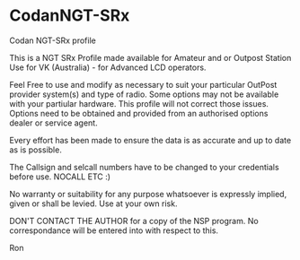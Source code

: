 # CodanNGT-SRx

Codan NGT-SRx profile

This is a NGT SRx Profile made available for Amateur and or Outpost Station Use for VK (Australia) - for Advanced LCD operators.

Feel Free to use and modify as necessary to suit your particular OutPost provider system(s) and type of radio. Some options may not be available with your partiular hardware. This profile will not correct those issues. Options need to be obtained and provided from an authorised options dealer or service agent.

Every effort has been made to ensure the data is as accurate and up to date as is possible.

The Callsign and selcall numbers have to be changed to your credentials before use. NOCALL ETC  :)

No warranty or suitability for any purpose whatsoever is expressly implied, given or shall be levied.
Use at your own risk.

DON'T CONTACT THE AUTHOR for a copy of the NSP program. 
No correspondance will be entered into with respect to this.

Ron
